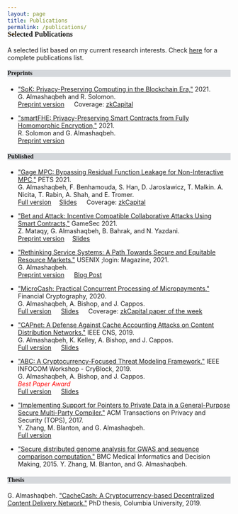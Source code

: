 ```yaml
---
layout: page
title: Publications
permalink: /publications/
---
```


<h3 style="font-family: 'Comic Sans MS'; margin-top: -30px;">Selected Publications</h3>

A selected list based on my current research interests. Check [here](https://scholar.google.com/citations?hl=en&user=QKIkII0AAAAJ&view_op=list_works&sortby=pubdate) for a complete publications list.<br/>


<h4 style="font-family: 'Comic Sans MS'; background-color:rgb(213, 216, 220);">Preprints</h4> 

* ["SoK: Privacy-Preserving Computing in the Blockchain Era,"]() 2021.<br/>
  G. Almashaqbeh and R. Solomon. <br/>
  [Preprint version](https://eprint.iacr.org/2021/727.pdf) &emsp; Coverage: [zkCapital](https://zkcapital.substack.com/p/this-week-in-blockchain-research-def)

* ["smartFHE: Privacy-Preserving Smart Contracts from Fully Homomorphic Encryption,"]() 2021.<br/>
  R. Solomon and G. Almashaqbeh. <br/>
  [Preprint version](https://eprint.iacr.org/2021/133)

  

<h4 style="font-family: 'Comic Sans MS'; background-color:rgb(213, 216, 220);">Published</h4> 

* ["Gage MPC: Bypassing Residual Function Leakage for Non-Interactive MPC,"](https://sciendo.com/article/10.2478/popets-2021-0083) PETS 2021.<br/>
  G. Almashaqbeh, F. Benhamouda, S. Han, D. Jaroslawicz, T. Malkin. A. Nicita, T. Rabin, A. Shah, and E. Tromer.<br/>
  [Full version](https://eprint.iacr.org/2021/256)&emsp; [Slides](../slides/gagempc-pets-2021.pdf) &emsp; Coverage: [zkCapital](https://zkcapital.substack.com/p/this-week-in-blockchain-research-fb6)

* ["Bet and Attack: Incentive Compatible Collaborative Attacks Using Smart Contracts,"](https://link.springer.com/chapter/10.1007/978-3-030-90370-1_16) GameSec 2021.<br/>
  Z. Mataqy, G. Almashaqbeh, B. Bahrak, and N. Yazdani. <br/>
  [Preprint version](https://arxiv.org/pdf/2010.12280.pdf)&emsp; [Slides](../slides/gamesec21.pdf) 

* ["Rethinking Service Systems: A Path Towards Secure and Equitable Resource Markets."](https://www.usenix.org/publications/loginonline/rethinking-service-systems) USENIX ;login: Magazine, 2021.<br/>
  G. Almashaqbeh.<br/> 
  [Preprint version](./preprint/almashaqbeh-login-21.pdf) &emsp; [Blog Post](https://blog.nucypher.com/the-path-towards-building-decentralized-services/)

* ["MicroCash: Practical Concurrent Processing of Micropayments."](https://link.springer.com/chapter/10.1007/978-3-030-51280-4_13) Financial Cryptography, 2020.<br/>
  G. Almashaqbeh, A. Bishop, and J. Cappos.<br/>
  [Full version](https://arxiv.org/abs/1911.08520) &emsp; [Slides](../slides/microcash-fc-2020.pdf) &emsp; Coverage: [zkCapital paper of the week](https://zkcapital.substack.com/p/this-week-in-blockchain-research-92a)
  
* ["CAPnet: A Defense Against Cache Accounting Attacks on Content Distribution Networks."](https://ieeexplore.ieee.org/document/8802825) IEEE CNS, 2019. <br/>
  G. Almashaqbeh, K. Kelley, A. Bishop, and J. Cappos. <br/>
  [Full version](https://arxiv.org/abs/1906.10272) &emsp; [Slides](../slides/capnet-cns-2019.pdf)

* ["ABC: A Cryptocurrency-Focused Threat Modeling Framework."](https://ieeexplore.ieee.org/document/8845101) IEEE INFOCOM Workshop - CryBlock, 2019.  <br/>
  G. Almashaqbeh, A. Bishop, and J. Cappos. <br/>
  <span style="color: red;">_Best Paper Award_</span> <br/>
  [Full version](https://arxiv.org/abs/1903.03422) &emsp; [Slides](../slides/abc-cryblock-2019.pdf) 

* ["Implementing Support for Pointers to Private Data in a General-Purpose Secure Multi-Party Compiler."](https://dl.acm.org/citation.cfm?id=3154600) ACM Transactions on Privacy and Security (TOPS), 2017. <br/>
  Y. Zhang, M. Blanton, and G. Almashaqbeh. <br/>
  [Full version](https://arxiv.org/abs/1509.01763)
  
* ["Secure distributed genome analysis for GWAS and sequence comparison computation."](https://bmcmedinformdecismak.biomedcentral.com/articles/10.1186/1472-6947-15-S5-S4) BMC Medical Informatics and Decision Making, 2015.
Y. Zhang, M. Blanton, and G. Almashaqbeh. <br/>


<h4 style="font-family: 'Comic Sans MS'; background-color:rgb(213, 216, 220);">Thesis</h4> 

G. Almashaqbeh. ["CacheCash: A Cryptocurrency-based Decentralized Content Delivery Network."](https://academiccommons.columbia.edu/doi/10.7916/d8-kmv2-7n57) PhD thesis, Columbia University, 2019.

